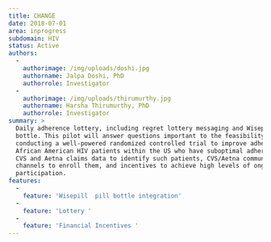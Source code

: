 ```yaml
---
title: CHANGE
date: 2018-07-01
area: inprogress
subdomain: HIV
status: Active
authors:
  - 
    authorimage: /img/uploads/doshi.jpg
    authorname: Jalpa Doshi, PhD
    authorrole: Investigator
  - 
    authorimage: /img/uploads/thirumurthy.jpg
    authorname: Harsha Thirumurthy, PhD
    authorrole: Investigator
summary: >
  Daily adherence lottery, including regret lottery messaging and Wisepill pill
  bottle. This pilot will answer questions important to the feasibility of
  conducting a well-powered randomized controlled trial to improve adherence among
  African American HIV patients within the US who have suboptimal adherence using
  CVS and Aetna claims data to identify such patients, CVS/Aetna communications
  channels to enroll them, and incentives to achieve high levels of ongoing
  participation.
features:
  - 
    feature: 'Wisepill  pill bottle integration'
  - 
    feature: 'Lottery '
  - 
    feature: 'Financial Incentives '
---
```

